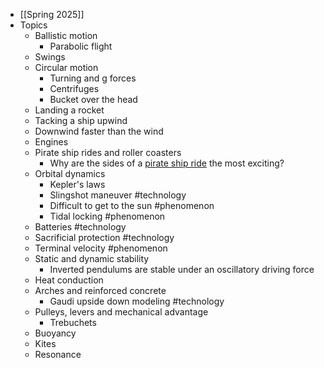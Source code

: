 - [[Spring 2025]]
- Topics
	- Ballistic motion
		- Parabolic flight
	- Swings
	- Circular motion
		- Turning and g forces
		- Centrifuges
		- Bucket over the head
	- Landing a rocket
	- Tacking a ship upwind
	- Downwind faster than the wind
	- Engines
	- Pirate ship rides and roller coasters
		- Why are the sides of a [pirate ship ride](https://en.wikipedia.org/wiki/Pirate_ship_(ride)) the most exciting?
	- Orbital dynamics
		- Kepler's laws
		- Slingshot maneuver #technology
		- Difficult to get to the sun #phenomenon
		- Tidal locking #phenomenon
	- Batteries #technology
	- Sacrificial protection #technology
	- Terminal velocity #phenomenon
	- Static and dynamic stability
		- Inverted pendulums are stable under an oscillatory driving force
	- Heat conduction
	- Arches and reinforced concrete
		- Gaudi upside down modeling #technology
	- Pulleys, levers and mechanical advantage
		- Trebuchets
	- Buoyancy
	- Kites
	- Resonance